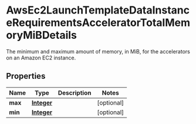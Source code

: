 

# AwsEc2LaunchTemplateDataInstanceRequirementsAcceleratorTotalMemoryMiBDetails

 The minimum and maximum amount of memory, in MiB, for the accelerators on an Amazon EC2 instance. 

## Properties

| Name | Type | Description | Notes |
|------------ | ------------- | ------------- | -------------|
|**max** | [**Integer**](Integer.md) |  |  [optional] |
|**min** | [**Integer**](Integer.md) |  |  [optional] |



